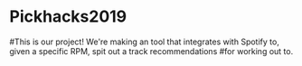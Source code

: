 # Pickhacks2019

#This is our project! We're making an tool that integrates with Spotify to, given a specific RPM, spit out a track recommendations
#for working out to. 
